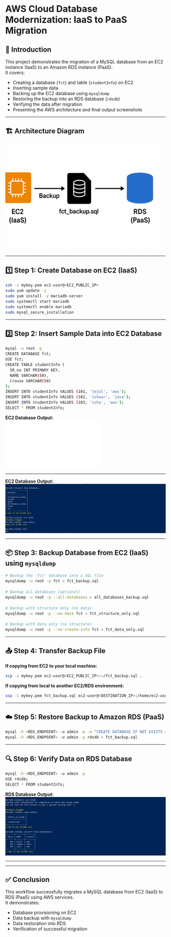 # AWS Cloud Database Modernization: IaaS to PaaS Migration

## 📖 Introduction
This project demonstrates the migration of a MySQL database from an EC2 instance (IaaS) to an Amazon RDS instance (PaaS).  
It covers:
- Creating a database (`fct`) and table (`studentInfo`) on EC2
- Inserting sample data
- Backing up the EC2 database using `mysqldump`
- Restoring the backup into an RDS database (`rdsdb`)
- Verifying the data after migration
- Presenting the AWS architecture and final output screenshots

---

## 🏗 Architecture Diagram
![Architecture Diagram](images/architecture_diagram.png)

---

## 1️⃣ Step 1: Create Database on EC2 (IaaS)
```bash
ssh -i mykey.pem ec2-user@<EC2_PUBLIC_IP>
sudo yum update -y
sudo yum install -y mariadb-server
sudo systemctl start mariadb
sudo systemctl enable mariadb
sudo mysql_secure_installation
```

---

## 2️⃣ Step 2: Insert Sample Data into EC2 Database
```bash
mysql -u root -p
CREATE DATABASE fct;
USE fct;
CREATE TABLE studentInfo (
  SR_no INT PRIMARY KEY,
  NAME VARCHAR(50),
  Crouse VARCHAR(50)
);
INSERT INTO studentInfo VALUES (101, 'tejal', 'aws');
INSERT INTO studentInfo VALUES (102, 'ishwar', 'java');
INSERT INTO studentInfo VALUES (103, 'isha', 'aws');
SELECT * FROM studentInfo;
```
**EC2 Database Output:**  
![EC2 Database Output](images/fctdb.img)

---
**EC2 Database Output:**  
![EC2 Database Output](images/rdsdb.JPG)

---

## 📦 Step 3: Backup Database from EC2 (IaaS) using `mysqldump`
```bash
# Backup the 'fct' database into a SQL file
mysqldump -u root -p fct > fct_backup.sql

# Backup all databases (optional)
mysqldump -u root -p --all-databases > all_databases_backup.sql

# Backup with structure only (no data)
mysqldump -u root -p --no-data fct > fct_structure_only.sql

# Backup with data only (no structure)
mysqldump -u root -p --no-create-info fct > fct_data_only.sql
```

---

## 📤 Step 4: Transfer Backup File
**If copying from EC2 to your local machine:**
```bash
scp -i mykey.pem ec2-user@<EC2_PUBLIC_IP>:~/fct_backup.sql .
```
**If copying from local to another EC2/RDS environment:**
```bash
scp -i mykey.pem fct_backup.sql ec2-user@<DESTINATION_IP>:/home/ec2-user/
```

---

## ☁️ Step 5: Restore Backup to Amazon RDS (PaaS)
```bash
mysql -h <RDS_ENDPOINT> -u admin -p -e "CREATE DATABASE IF NOT EXISTS rdsdb;"
mysql -h <RDS_ENDPOINT> -u admin -p rdsdb < fct_backup.sql
```

---

## 🔍 Step 6: Verify Data on RDS Database
```bash
mysql -h <RDS_ENDPOINT> -u admin -p
USE rdsdb;
SELECT * FROM studentInfo;
```
**RDS Database Output:**  
![RDS Database Output](images/final_rdsdb_output.JPG)

---


---

## ✅ Conclusion
This workflow successfully migrates a MySQL database from EC2 (IaaS) to RDS (PaaS) using AWS services.  
It demonstrates:
- Database provisioning on EC2  
- Data backup with `mysqldump`  
- Data restoration into RDS  
- Verification of successful migration  
